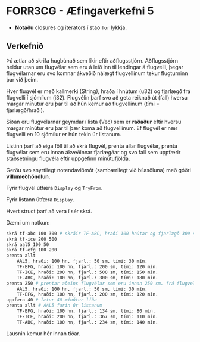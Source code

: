 # FORR3CG - Æfingaverkefni 5

- **Notaðu** closures og iterators í stað `for` lykkja.

## Verkefnið

Þú ætlar að skrifa hugbúnað sem líkir eftir aðflugsstjórn. Aðflugsstjórn heldur utan um flugvélar sem eru á leið inn til lendingar á flugvelli, þegar flugvélarnar eru svo komnar ákveðið nálægt flugvellinum tekur flugturninn þar við þeim. 

Hver flugvél er með kallmerki (String), hraða í hnútum (u32) og fjarlægð frá flugvelli í sjómílum (i32). Flugvélin þarf svo að geta reiknað út (fall) hversu margar mínútur eru þar til að hún kemur að flugvellinum (tími = fjarlægð/hraði).

Síðan eru flugvélarnar geymdar í lista (Vec) sem er **raðaður** eftir hversu margar mínútur eru þar til þær koma að flugvellinum. Ef flugvél er nær flugvelli en 10 sjómílur er hún tekin úr listanum.

Listinn þarf að eiga föll til að skrá flugvél, prenta allar flugvélar, prenta flugvélar sem eru innan ákveðinnar fjarlægðar og svo fall sem uppfærir staðsetningu flugvéla eftir uppgefinn mínútufjölda.

Gerðu svo snyrtilegt notendaviðmót (sambærilegt við bílasöluna) með góðri **villumeðhöndlun**.

Fyrir flugvél útfæra `Display` og `TryFrom`.

Fyrir listann útfæra `Display`.

Hvert struct þarf að vera í sér skrá.

Dæmi um notkun:
```bash 
skrá tf-abc 100 300 # skráir TF-ABC, hraði 100 hnútar og fjarlægð 300 sjómílur
skrá tf-ice 200 500
skrá aal5 100 50
skrá tf-efg 100 200
prenta allt
    AAL5, hraði: 100 hn, fjarl.: 50 sm, tími: 30 mín.
    TF-EFG, hraði: 100 hn, fjarl.: 200 sm, tími: 120 mín.
    TF-ICE, hraði: 200 hn, fjarl.: 500 sm, tími: 150 mín.
    TF-ABC, hraði: 100 hn, fjarl.: 300 sm, tími: 180 mín.
prenta 250 # prentar aðeins flugvélar sem eru innan 250 sm. frá flugvelli
    AAL5, hraði: 100 hn, fjarl.: 50 sm, tími: 30 mín.
    TF-EFG, hraði: 100 hn, fjarl.: 200 sm, tími: 120 mín.
uppfæra 40 # lætur 40 mínútur líða
prenta allt # AAL5 farin úr listanum
    TF-EFG, hraði: 100 hn, fjarl.: 134 sm, tími: 80 mín.
    TF-ICE, hraði: 200 hn, fjarl.: 367 sm, tími: 110 mín.
    TF-ABC, hraði: 100 hn, fjarl.: 234 sm, tími: 140 mín.
```

Lausnin kemur hér innan tíðar.
